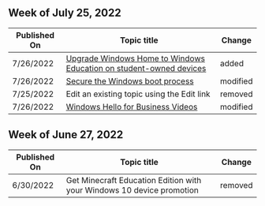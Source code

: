 <!-- This file is generated automatically each week. Changes made to this file will be overwritten.-->



## Week of July 25, 2022


| Published On |Topic title | Change |
|------|------------|--------|
| 7/26/2022 | [Upgrade Windows Home to Windows Education on student-owned devices](/education/windows/change-home-to-edu) | added |
| 7/26/2022 | [Secure the Windows boot process](/education/windows/change-home-to-edu) | modified |
| 7/25/2022 | Edit an existing topic using the Edit link | removed |
| 7/26/2022 | [Windows Hello for Business Videos](/education/windows/change-home-to-edu) | modified |


## Week of June 27, 2022


| Published On |Topic title | Change |
|------|------------|--------|
| 6/30/2022 | Get Minecraft Education Edition with your Windows 10 device promotion | removed |
